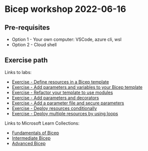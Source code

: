 # Bicep workshop 2022-06-16

## Pre-requisites

- Option 1 - Your own computer: VSCode, azure cli, wsl
- Option 2 - Cloud shell 

## Exercise path

Links to labs:

- [Exercise - Define resources in a Bicep template](https://docs.microsoft.com/en-us/learn/modules/build-first-bicep-template/4-exercise-define-resources-bicep-template?pivots=cli)
- [Exercise - Add parameters and variables to your Bicep template](https://docs.microsoft.com/en-us/learn/modules/build-first-bicep-template/6-exercise-add-parameters-variables-bicep-template?pivots=cli)
- [Exercise - Refactor your template to use modules](https://docs.microsoft.com/en-us/learn/modules/build-first-bicep-template/8-exercise-refactor-template-modules?pivots=cli)
- [Exercise - Add parameters and decorators](https://docs.microsoft.com/en-us/learn/modules/build-reusable-bicep-templates-parameters/3-exercise-add-parameters-with-decorators?pivots=cli)
- [Exercise - Add a parameter file and secure parameters](https://docs.microsoft.com/en-us/learn/modules/build-reusable-bicep-templates-parameters/6-exercise-create-use-parameter-files?pivots=cli)
- [Exercise - Deploy resources conditionally](https://docs.microsoft.com/en-us/learn/modules/build-flexible-bicep-templates-conditions-loops/3-exercise-conditions?pivots=cli)
- [Exercise - Deploy multiple resources by using loops](https://docs.microsoft.com/en-us/learn/modules/build-flexible-bicep-templates-conditions-loops/5-exercise-loops?pivots=cli)

Links to Microsoft Learn Collections:

- [Fundamentals of Bicep](https://docs.microsoft.com/en-us/learn/paths/fundamentals-bicep/)
- [Intermediate Bicep](https://docs.microsoft.com/en-us/learn/paths/intermediate-bicep/)
- [Advanced Bicep](https://docs.microsoft.com/en-us/learn/paths/advanced-bicep/)
